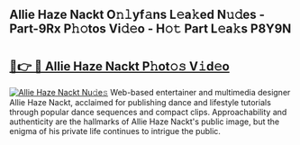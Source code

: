 ## Allie Haze Nackt O𝚗𝚕yf𝚊ns L𝚎a𝚔ed N𝚞𝚍es - Part-9Rx P𝚑𝚘tos Vi𝚍𝚎o - H𝚘𝚝 Part L𝚎a𝚔s P8Y9N

# <h2><a href="http://kfd8g6t.oniu.top/?m=Allie+Haze+Nackt">🔗👉 🔴 Allie Haze Nackt P𝚑ot𝚘𝚜 V𝚒d𝚎o</a></h2>

[![Allie Haze Nackt Nu𝚍e𝚜](https://i.imgur.com/0qMVB7G.gif)](http://kfd8g6t.oniu.top/?m=Allie+Haze+Nackt)
Web-based entertainer and multimedia designer Allie Haze Nackt, acclaimed for publishing dance and lifestyle tutorials through popular dance sequences and compact clips. Approachability and authenticity are the hallmarks of Allie Haze Nackt's public image, but the enigma of his private life continues to intrigue the public.  
